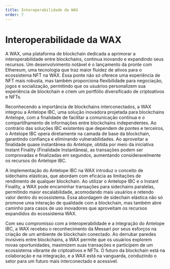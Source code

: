 ```yaml
---
title: Interoperabilidade da WAX
order: 7
---
```


# Interoperabilidade da WAX

A WAX, uma plataforma de blockchain dedicada a aprimorar a interoperabilidade entre blockchains, continua inovando e expandindo seus recursos. Um desenvolvimento notável é o lançamento da pronte com Ethereum, uma tecnologia que traz maior fluidez de ativos para o ecossistema NFT na WAX. Essa ponte não só oferece uma experiência de NFT mais robusta, mas também proporciona flexibilidade para negociação, jogos e socialização, permitindo que os usuários personalizem sua experiência de blockchain e criem um portfólio diversificado de criptoativos e NFTs.

Reconhecendo a importância de blockchains interconectados, a WAX integrou a Antelope IBC, uma solução inovadora projetada para blockchains Antelope, com a finalidade de facilitar a comunicação contínua e o compartilhamento de informações entre blockchains independentes. Ao contrário das soluções IBC existentes que dependem de pontes e terceiros, o Antelope IBC opera diretamente na camada de base da blockchain, garantindo confiança e eliminando vulnerabilidades. Ao aproveitar a finalidade quase instantânea do Antelope, obtida por meio da iniciativa Instant Finality (Finalidade Instantânea), as transações podem ser comprovadas e finalizadas em segundos, aumentando consideravelmente os recursos do Antelope IBC.

A implementação do Antelope IBC na WAX introduz o conceito de sidechains elásticas, que abordam com eficácia as limitações de rendimento de qualquer blockchain. Ao utilizar o Antelope IBC e o Instant Finality, a WAX pode encaminhar transações para sidechains paralelas, permitindo maior escalabilidade, acomodando mais usuários e retendo valor dentro do ecossistema. Essa abordagem de sidechain elástica não só promove uma interação de qualidade com a blockchain, mas também abre caminho para casos de uso inovadores que aproveitam os recursos expandidos do ecossistema WAX.

Com seu compromisso com a interoperabilidade e a integração do Antelope IBC, a WAX recebeu o reconhecimento da Messari por seus esforços na criação de um ambiente de blockchain conectado. Ao derrubar paredes invisíveis entre blockchains, a WAX permite que os usuários explorem novas oportunidades, maximizem suas transações e participem de um ecossistema vibrante de criptoativos e NFTs. O futuro da blockchain está na colaboração e na integração, e a WAX está na vanguarda, conduzindo o setor para um futuro mais interconectado e acessível.
